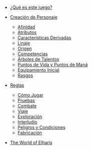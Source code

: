 - [¿Qué es este juego?]() 
- [Creación de Personaje]()
  - [Afinidad]()
  - [Atributos]()
  - [Características Derivadas]()
  - [Linaje]()
  - [Origen]()
  - [Competencias]()
  - [Árboles de Talentos]()
  - [Puntos de Vida y Puntos de Maná]()
  - [Equipamiento Inicial]()
  - [Rasgos]()

- [Reglas]()
  - [Cómo Jugar]()
  - [Pruebas]()
  - [Combate]()
  - [Viaje]()
  - [Exploración]()
  - [Interludio]()
  - [Peligros y Condiciones]()
  - [Fabricación]()
 
- [The World of Elharis]()
